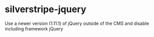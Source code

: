 silverstripe-jquery
===================

Use a newer version (1.11.1) of jQuery outside of the CMS and disable including framework jQuery
